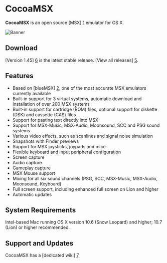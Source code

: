 CocoaMSX
========

**CocoaMSX** is an open source [MSX] [1] emulator for OS X. 

![Banner](http://i.imgur.com/9oarsE5.png "Screenshot")

Download
--------

[Version 1.45] [6] is the latest stable release. [View all releases] [5].

Features
--------

* Based on [blueMSX] [2], one of the most accurate MSX emulators currently available
* Built-in support for 3 virtual systems, automatic download and installation of over 200 MSX systems
* Built-in support for cartridge (ROM) files, optional support for diskette (DSK) and cassette (CAS) files
* Support for pasting text directly into MSX
* Support for MSX-Music, MSX-Audio, Moonsound, SCC and PSG sound systems
* Various video effects, such as scanlines and signal noise simulation
* Snapshots with Finder previews
* Support for MSX joysticks, joypads and mice
* Flexible keyboard and input peripheral configuration
* Screen capture
* Audio capture
* Gameplay capture
* MSX Mouse support
* Mixing for all six sound channels (PSG, SCC, MSX-Music, MSX-Audio, Moonsound, Keyboard)
* Full screen support, including enhanced full screen on Lion and higher
* Automatic updates

System Requirements
-------------------

Intel-based Mac running OS X version 10.6 (Snow Leopard) and higher; 10.7 (Lion) or higher recommended.

Support and Updates
-------------------

CocoaMSX has a [dedicated wiki] [7].

  [1]: http://en.wikipedia.org/wiki/MSX
  [2]: http://www.bluemsx.com/
  [4]: https://code.google.com/p/cocoa-msx/downloads/list  
  [5]: https://github.com/melllvar/CocoaMSX/releases
  [6]: https://github.com/melllvar/CocoaMSX/releases/v1.45
  [7]: https://github.com/pokebyte/CocoaMSX/wiki
  
